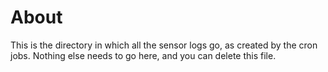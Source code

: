 About
=====

This is the directory in which all the sensor logs go, as created by the cron jobs.
Nothing else needs to go here, and you can delete this file.
